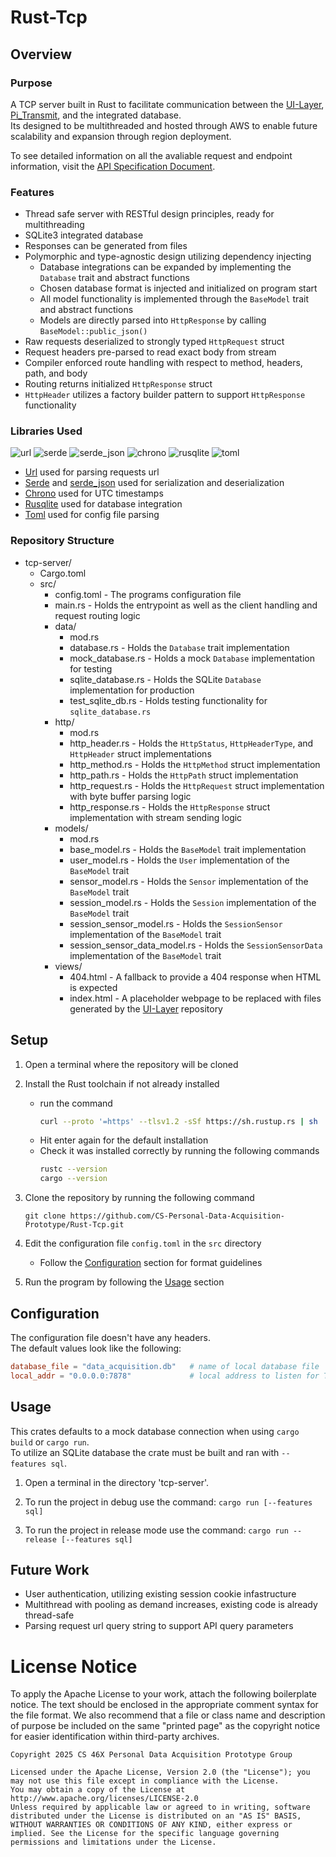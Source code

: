 # Rust-Tcp
## Overview
### Purpose
A TCP server built in Rust to facilitate communication between the [UI-Layer](https://github.com/CS-Personal-Data-Acquisition-Prototype/UI-Layer), [Pi_Transmit](https://github.com/CS-Personal-Data-Acquisition-Prototype/Pi_Transmit), and the integrated database.<br>
Its designed to be multithreaded and hosted through AWS to enable future scalability and expansion through region deployment.

To see detailed information on all the avaliable request and endpoint information, visit the [API Specification Document](https://cs-personal-data-acquisition-prototype.github.io/api_spec/).

### Features
- Thread safe server with RESTful design principles, ready for multithreading
- SQLite3 integrated database
- Responses can be generated from files
- Polymorphic and type-agnostic design utilizing dependency injecting
   - Database integrations can be expanded by implementing the `Database` trait and abstract functions
   - Chosen database format is injected and initialized on program start
   - All model functionality is implemented through the `BaseModel` trait and abstract functions
   - Models are directly parsed into `HttpResponse` by calling `BaseModel::public_json()`
- Raw requests deserialized to strongly typed `HttpRequest` struct
- Request headers pre-parsed to read exact body from stream
- Compiler enforced route handling with respect to method, headers, path, and body
- Routing returns initialized `HttpResponse` struct
- `HttpHeader` utilizes a factory builder pattern to support `HttpResponse` functionality

### Libraries Used
![url](https://img.shields.io/badge/url-2.5.3-blue)
![serde](https://img.shields.io/badge/serde-1.0.219-blue)
![serde_json](https://img.shields.io/badge/serde_json-1.0.14-blue)
![chrono](https://img.shields.io/badge/chrono-0.4.4-blue)
![rusqlite](https://img.shields.io/badge/rusqlite-0.36-blue)
![toml](https://img.shields.io/badge/toml-0.8.2-blue)
   - [Url](https://crates.io/crates/url) used for parsing requests url
   - [Serde](https://crates.io/crates/serde) and [serde_json](https://crates.io/crates/serde_json) used for serialization and deserialization
   - [Chrono](https://crates.io/crates/chrono) used for UTC timestamps
   - [Rusqlite](https://crates.io/crates/rusqlite) used for database integration
   - [Toml](https://crates.io/crates/toml) used for config file parsing

### Repository Structure
- tcp-server/
   - Cargo.toml
   - src/
      - config.toml - The programs configuration file
      - main.rs - Holds the entrypoint as well as the client handling and request routing logic
      - data/
         - mod.rs
         - database.rs - Holds the `Database` trait implementation
         - mock_database.rs - Holds a mock `Database` implementation for testing
         - sqlite_database.rs - Holds the SQLite `Database` implementation for production
         - test_sqlite_db.rs - Holds testing functionality for `sqlite_database.rs`
      - http/
         - mod.rs
         - http_header.rs - Holds the `HttpStatus`, `HttpHeaderType`, and `HttpHeader` struct implementations
         - http_method.rs - Holds the `HttpMethod` struct implementation
         - http_path.rs - Holds the `HttpPath` struct implementation
         - http_request.rs - Holds the `HttpRequest` struct implementation with byte buffer parsing logic
         - http_response.rs - Holds the `HttpResponse` struct implementation with stream sending logic
      - models/
         - mod.rs
         - base_model.rs - Holds the `BaseModel` trait implementation
         - user_model.rs - Holds the `User` implementation of the `BaseModel` trait
         - sensor_model.rs - Holds the `Sensor` implementation of the `BaseModel` trait
         - session_model.rs - Holds the `Session` implementation of the `BaseModel` trait
         - session_sensor_model.rs - Holds the `SessionSensor` implementation of the `BaseModel` trait
         - session_sensor_data_model.rs - Holds the `SessionSensorData` implementation of the `BaseModel` trait
      - views/
         - 404.html - A fallback to provide a 404 response when HTML is expected
         - index.html - A placeholder webpage to be replaced with files generated by the [UI-Layer](https://github.com/CS-Personal-Data-Acquisition-Prototype/UI-Layer) repository

## Setup
1. Open a terminal where the repository will be cloned

2. Install the Rust toolchain if not already installed
   - run the command
      ```bash
      curl --proto '=https' --tlsv1.2 -sSf https://sh.rustup.rs | sh
      ```
   - Hit enter again for the default installation
   - Check it was installed correctly by running the following commands
      ```bash
      rustc --version
      cargo --version
      ```

3. Clone the repository by running the following command
   ```git
   git clone https://github.com/CS-Personal-Data-Acquisition-Prototype/Rust-Tcp.git
   ```

4. Edit the configuration file `config.toml` in the `src` directory
   - Follow the [Configuration](#configuration) section for format guidelines

5. Run the program by following the [Usage](#usage) section

## Configuration
The configuration file doesn't have any headers.<br>
The default values look like the following:
```toml
database_file = "data_acquisition.db"   # name of local database file
local_addr = "0.0.0.0:7878"             # local address to listen for TCP requests on
```

## Usage
This crates defaults to a mock database connection when using `cargo build` or `cargo run`.<br>
To utilize an SQLite database the crate must be built and ran with `--features sql`.

1. Open a terminal in the directory 'tcp-server'.

2. To run the project in debug use the command:
`cargo run [--features sql]`


3. To run the project in release mode use the command:
`cargo run --release [--features sql]`

## Future Work
- User authentication, utilizing existing session cookie infastructure
- Multithread with pooling as demand increases, existing code is already thread-safe
- Parsing request url query string to support API query parameters

# License Notice
To apply the Apache License to your work, attach the following boilerplate notice. The text should be enclosed in the appropriate comment syntax for the file format. We also recommend that a file or class name and description of purpose be included on the same "printed page" as the copyright notice for easier identification within third-party archives.

    Copyright 2025 CS 46X Personal Data Acquisition Prototype Group
    
    Licensed under the Apache License, Version 2.0 (the "License"); you may not use this file except in compliance with the License. 
    You may obtain a copy of the License at http://www.apache.org/licenses/LICENSE-2.0
    Unless required by applicable law or agreed to in writing, software distributed under the License is distributed on an "AS IS" BASIS, WITHOUT WARRANTIES OR CONDITIONS OF ANY KIND, either express or implied. See the License for the specific language governing permissions and limitations under the License.
